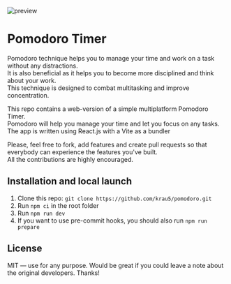 ![preview](https://user-images.githubusercontent.com/52201020/205913761-216dc079-90fe-420d-8544-dd3badaefce4.png)

# Pomodoro Timer

Pomodoro technique helps you to manage your time and work on a task without any distractions. <br />
It is also beneficial as it helps you to become more disciplined and think about your work. <br />
This technique is designed to combat multitasking and improve concentration.

This repo contains a web-version of a simple multiplatform Pomodoro Timer. <br />
Pomodoro will help you manage your time and let you focus on any tasks. <br />
The app is written using React.js with a Vite as a bundler

Please, feel free to fork, add features and create pull requests so that everybody can experience the features you've built. <br />
All the contributions are highly encouraged.

## Installation and local launch

1. Clone this repo: `git clone https://github.com/krau5/pomodoro.git`
2. Run `npm ci` in the root folder
3. Run `npm run dev`
4. If you want to use pre-commit hooks, you should also run `npm run prepare`

## License

MIT — use for any purpose. Would be great if you could leave a note about the original developers. Thanks!
